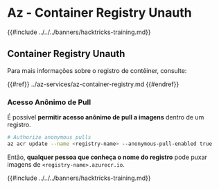 # Az - Container Registry Unauth

{{#include ../../../banners/hacktricks-training.md}}

## Container Registry Unauth

Para mais informações sobre o registro de contêiner, consulte:

{{#ref}}
../az-services/az-container-registry.md
{{#endref}}

### Acesso Anônimo de Pull

É possível **permitir acesso anônimo de pull a imagens** dentro de um registro.
```bash
# Authorize anonymous pulls
az acr update --name <registry-name> --anonymous-pull-enabled true
```
Então, **qualquer pessoa que conheça o nome do registro** pode puxar imagens de `<registry-name>.azurecr.io`.

{{#include ../../../banners/hacktricks-training.md}}
